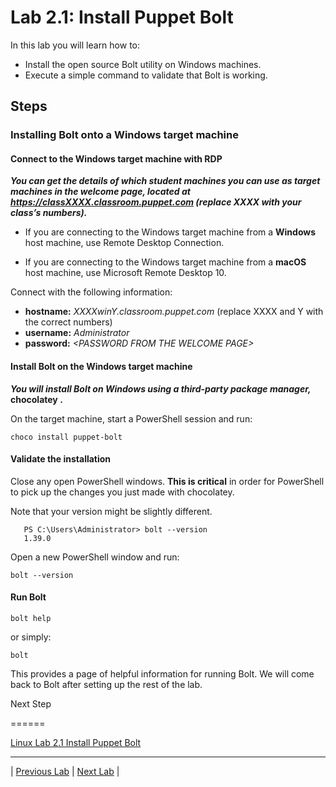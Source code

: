 # Lab 2.1: Install Puppet Bolt

In this lab you will learn how to:

* Install the open source Bolt utility on Windows machines.
* Execute a simple command to validate that Bolt is working.

## Steps

### Installing Bolt onto a **Windows** target machine

#### Connect to the Windows target machine with RDP

**_You can get the details of which student machines you can use as target machines in the welcome page, located at <https://classXXXX.classroom.puppet.com> (replace XXXX with your class’s numbers)._**

* If you are connecting to the Windows target machine from a **Windows** host machine, use Remote Desktop Connection.

* If you are connecting to the Windows target machine from a **macOS** host machine, use Microsoft Remote Desktop 10.

Connect with the following information:

* **hostname:** *XXXXwinY.classroom.puppet.com* (replace XXXX and Y with the correct numbers)
* **username:** *Administrator*
* **password:** *\<PASSWORD FROM THE WELCOME PAGE>*

#### Install Bolt on the Windows target machine

**_You will install Bolt on Windows using a third-party package manager,_** **chocolatey** **_._**

On the target machine, start a PowerShell session and run:

```choco install puppet-bolt```

#### Validate the installation

Close any open PowerShell windows. **This is critical** in order for PowerShell to pick up the changes you just made with chocolatey.

Note that your version might be slightly different.

```plaintext
   PS C:\Users\Administrator> bolt --version
   1.39.0
```

Open a new PowerShell window and run:

```bolt --version```

#### Run Bolt

```bolt help```

or simply:

```bolt```

This provides a page of helpful information for running Bolt. We will come back to Bolt after setting up the rest of the lab.

Next Step

======

[Linux Lab 2.1 Install Puppet Bolt](../../Linux/lab-02.1-Install-Puppet-Bolt)

---

|  [Previous Lab](../lab-01.1-Puppet-product-overview)  |  [Next Lab](../lab-02.2-Running-Bolt-Commands)  |
